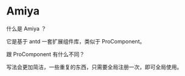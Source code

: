 # Amiya

什么是 Amiya ？

它是基于 antd 一套扩展组件库，类似于 ProComponent。

跟 ProComponent 有什么不同？

写法会更加简洁，一些重复的东西，只需要全局注册一次，即可全局使用。
